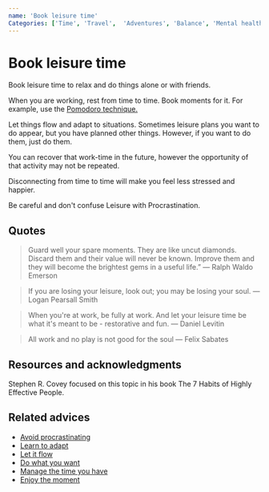 ```yaml
---
name: 'Book leisure time'
Categories: ['Time', 'Travel',  'Adventures', 'Balance', 'Mental health', 'Distractions', 'Time management', 'Planning', 'Leisure', 'Happiness', 'Health']
---
```

# Book leisure time

Book leisure time to relax and do things alone or with friends.

When you are working, rest from time to time. Book moments for it. For example, use the [Pomodoro technique.](https://en.wikipedia.org/wiki/Pomodoro_Technique)

Let things flow and adapt to situations. Sometimes leisure plans you want to do appear, but you have planned other things. However, if you want to do them, just do them.

You can recover that work-time in the future, however the opportunity of that activity may not be repeated.

Disconnecting from time to time will make you feel less stressed and happier.

Be careful and don't confuse Leisure with Procrastination.

## Quotes

> Guard well your spare moments. They are like uncut diamonds. Discard them and their value will never be known. Improve them and they will become the brightest gems in a useful life.” ― Ralph Waldo Emerson

> If you are losing your leisure, look out; you may be losing your soul. ― Logan Pearsall Smith

> When you're at work, be fully at work. And let your leisure time be what it's meant to be - restorative and fun. ― Daniel Levitin

> All work and no play is not good for the soul ― Felix Sabates

## Resources and acknowledgments

Stephen R. Covey focused on this topic in his book The 7 Habits of Highly Effective People.

## Related advices

- [Avoid procrastinating](Avoid%20procrastinating/index.md)
- [Learn to adapt](Learn%20to%20adapt/index.md)
- [Let it flow](Let%20it%20flow/index.md)
- [Do what you want](Do%20what%20you%20want/index.md)
- [Manage the time you have](Manage%20the%20time%20you%20have/index.md)
- [Enjoy the moment](Enjoy%20the%20moment/index.md)
